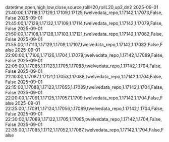 datetime,open,high,low,close,source,rollH20,rollL20,up2,dn2
2025-09-01 21:40:00,1.17118,1.17129,1.17109,1.17125,twelvedata_repo,1.17142,1.17073,False,False
2025-09-01 21:45:00,1.17129,1.17132,1.17109,1.17114,twelvedata_repo,1.17142,1.17079,False,False
2025-09-01 21:50:00,1.17108,1.17128,1.17103,1.17121,twelvedata_repo,1.17142,1.17082,False,False
2025-09-01 21:55:00,1.17113,1.17129,1.1709,1.17107,twelvedata_repo,1.17142,1.17082,False,False
2025-09-01 22:00:00,1.17106,1.17126,1.1704,1.17079,twelvedata_repo,1.17142,1.17089,False,False
2025-09-01 22:05:00,1.17085,1.17123,1.1705,1.17088,twelvedata_repo,1.17142,1.1704,False,False
2025-09-01 22:10:00,1.17087,1.17121,1.17053,1.17088,twelvedata_repo,1.17142,1.1704,False,False
2025-09-01 22:15:00,1.17088,1.17123,1.17055,1.17089,twelvedata_repo,1.17142,1.1704,False,False
2025-09-01 22:20:00,1.17091,1.17125,1.17057,1.1709,twelvedata_repo,1.17142,1.1704,False,False
2025-09-01 22:25:00,1.17091,1.17124,1.17056,1.17089,twelvedata_repo,1.17142,1.1704,False,False
2025-09-01 22:30:00,1.17089,1.17122,1.1705,1.17085,twelvedata_repo,1.17142,1.1704,False,False
2025-09-01 22:35:00,1.17085,1.1712,1.17052,1.17087,twelvedata_repo,1.17142,1.1704,False,False
